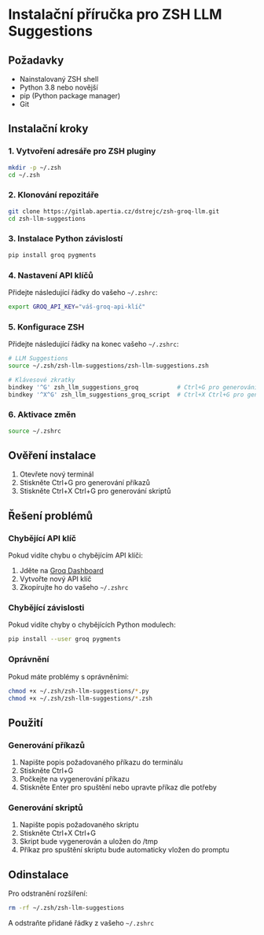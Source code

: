 # Instalační příručka pro ZSH LLM Suggestions

## Požadavky
- Nainstalovaný ZSH shell
- Python 3.8 nebo novější
- pip (Python package manager)
- Git

## Instalační kroky

### 1. Vytvoření adresáře pro ZSH pluginy
```bash
mkdir -p ~/.zsh
cd ~/.zsh
```

### 2. Klonování repozitáře
```bash
git clone https://gitlab.apertia.cz/dstrejc/zsh-groq-llm.git
cd zsh-llm-suggestions
```

### 3. Instalace Python závislostí
```bash
pip install groq pygments
```

### 4. Nastavení API klíčů
Přidejte následující řádky do vašeho `~/.zshrc`:
```bash
export GROQ_API_KEY="váš-groq-api-klíč"
```

### 5. Konfigurace ZSH
Přidejte následující řádky na konec vašeho `~/.zshrc`:
```bash
# LLM Suggestions
source ~/.zsh/zsh-llm-suggestions/zsh-llm-suggestions.zsh

# Klávesové zkratky
bindkey '^G' zsh_llm_suggestions_groq           # Ctrl+G pro generování příkazů
bindkey '^X^G' zsh_llm_suggestions_groq_script  # Ctrl+X Ctrl+G pro generování skriptů
```

### 6. Aktivace změn
```bash
source ~/.zshrc
```

## Ověření instalace
1. Otevřete nový terminál
2. Stiskněte Ctrl+G pro generování příkazů
3. Stiskněte Ctrl+X Ctrl+G pro generování skriptů

## Řešení problémů

### Chybějící API klíč
Pokud vidíte chybu o chybějícím API klíči:
1. Jděte na [Groq Dashboard](https://console.groq.com)
2. Vytvořte nový API klíč
3. Zkopírujte ho do vašeho `~/.zshrc`

### Chybějící závislosti
Pokud vidíte chyby o chybějících Python modulech:
```bash
pip install --user groq pygments
```

### Oprávnění
Pokud máte problémy s oprávněními:
```bash
chmod +x ~/.zsh/zsh-llm-suggestions/*.py
chmod +x ~/.zsh/zsh-llm-suggestions/*.zsh
```

## Použití

### Generování příkazů
1. Napište popis požadovaného příkazu do terminálu
2. Stiskněte Ctrl+G
3. Počkejte na vygenerování příkazu
4. Stiskněte Enter pro spuštění nebo upravte příkaz dle potřeby

### Generování skriptů
1. Napište popis požadovaného skriptu
2. Stiskněte Ctrl+X Ctrl+G
3. Skript bude vygenerován a uložen do /tmp
4. Příkaz pro spuštění skriptu bude automaticky vložen do promptu

## Odinstalace
Pro odstranění rozšíření:
```bash
rm -rf ~/.zsh/zsh-llm-suggestions
```
A odstraňte přidané řádky z vašeho `~/.zshrc`
